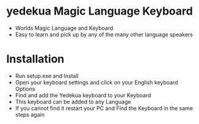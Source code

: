 # yedekua Magic Language Keyboard
* Worlds Magic Language and Keyboard
* Easy to learn and pick up by any of the many other language speakers

# Installation
* Run setup.exe and Install
* Open your keyboard settings and click on your English keyboard Options
* Find and add the Yedekua keyboard to your Keyboard
* This keyboard can be added to any Language
* If you cannot find it restart your PC and Find the Keyboard in the same steps again
